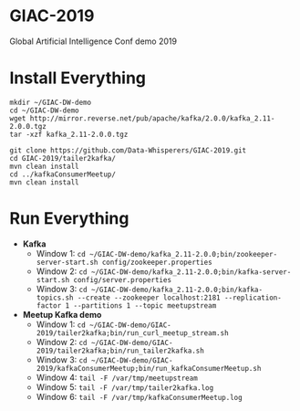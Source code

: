 # GIAC-2019
Global Artificial Intelligence Conf demo 2019

# Install Everything
```shell
mkdir ~/GIAC-DW-demo
cd ~/GIAC-DW-demo
wget http://mirror.reverse.net/pub/apache/kafka/2.0.0/kafka_2.11-2.0.0.tgz 
tar -xzf kafka_2.11-2.0.0.tgz

git clone https://github.com/Data-Whisperers/GIAC-2019.git
cd GIAC-2019/tailer2kafka/
mvn clean install
cd ../kafkaConsumerMeetup/
mvn clean install
```

# Run Everything
- **Kafka**
  - Window 1: `cd ~/GIAC-DW-demo/kafka_2.11-2.0.0;bin/zookeeper-server-start.sh config/zookeeper.properties`
  - Window 2: `cd ~/GIAC-DW-demo/kafka_2.11-2.0.0;bin/kafka-server-start.sh config/server.properties`
  - Window 3: `cd ~/GIAC-DW-demo/kafka_2.11-2.0.0;bin/kafka-topics.sh --create --zookeeper localhost:2181 --replication-factor 1 --partitions 1 --topic meetupstream`
- **Meetup Kafka demo**
  - Window 1: `cd ~/GIAC-DW-demo/GIAC-2019/tailer2kafka;bin/run_curl_meetup_stream.sh`
  - Window 2: `cd ~/GIAC-DW-demo/GIAC-2019/tailer2kafka;bin/run_tailer2kafka.sh`
  - Window 3: `cd ~/GIAC-DW-demo/GIAC-2019/kafkaConsumerMeetup;bin/run_kafkaConsumerMeetup.sh`
  - Window 4: `tail -F /var/tmp/meetupstream`
  - Window 5: `tail -F /var/tmp/tailer2kafka.log`
  - Window 6: `tail -F /var/tmp/kafkaConsumerMeetup.log`
